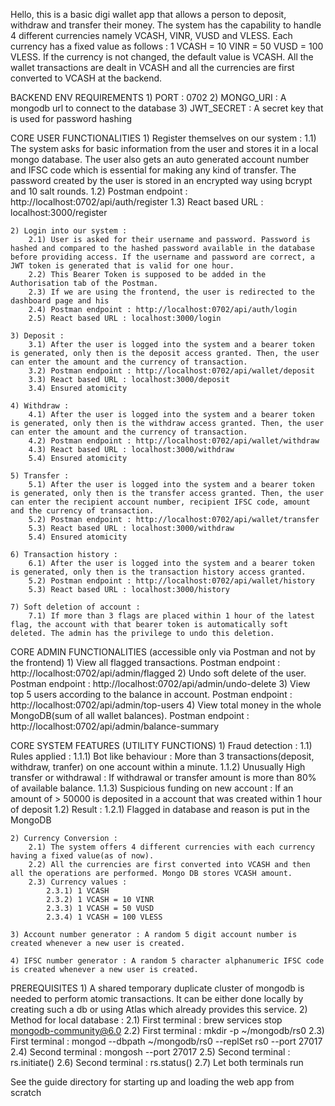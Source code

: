 Hello, this is a basic digi wallet app that allows a person to deposit, withdraw and transfer their money. The system has the capability to handle 4 different currencies namely VCASH, VINR, VUSD and VLESS. Each currency has a fixed value as follows : 
1 VCASH = 10 VINR = 50 VUSD = 100 VLESS. If the currency is not changed, the default value is VCASH. All the wallet transactions are dealt in VCASH and all the currencies are first converted to VCASH at the backend. 

BACKEND ENV REQUIREMENTS 
    1) PORT : 0702
    2) MONGO_URI : A mongodb url to connect to the database
    3) JWT_SECRET : A secret key that is used for password hashing
    
CORE USER FUNCTIONALITIES
    1) Register themselves on our system : 
        1.1) The system asks for basic information from the user and stores it in a local mongo database. The user also gets an auto generated account number and IFSC code which is essential for making any kind of transfer. The password created by the user is stored in an encrypted way using bcrypt and 10 salt rounds.
        1.2) Postman endpoint : http://localhost:0702/api/auth/register
        1.3) React based URL : localhost:3000/register

    2) Login into our system : 
        2.1) User is asked for their username and password. Password is hashed and compared to the hashed password available in the database before providing access. If the username and password are correct, a JWT token is generated that is valid for one hour. 
        2.2) This Bearer Token is supposed to be added in the Authorisation tab of the Postman. 
        2.3) If we are using the frontend, the user is redirected to the dashboard page and his 
        2.4) Postman endpoint : http://localhost:0702/api/auth/login
        2.5) React based URL : localhost:3000/login
    
    3) Deposit : 
        3.1) After the user is logged into the system and a bearer token is generated, only then is the deposit access granted. Then, the user can enter the amount and the currency of transaction.
        3.2) Postman endpoint : http://localhost:0702/api/wallet/deposit
        3.3) React based URL : localhost:3000/deposit
        3.4) Ensured atomicity
    
    4) Withdraw : 
        4.1) After the user is logged into the system and a bearer token is generated, only then is the withdraw access granted. Then, the user can enter the amount and the currency of transaction.
        4.2) Postman endpoint : http://localhost:0702/api/wallet/withdraw
        4.3) React based URL : localhost:3000/withdraw
        5.4) Ensured atomicity

    5) Transfer : 
        5.1) After the user is logged into the system and a bearer token is generated, only then is the transfer access granted. Then, the user can enter the recipient account number, recipient IFSC code, amount and the currency of transaction.
        5.2) Postman endpoint : http://localhost:0702/api/wallet/transfer
        5.3) React based URL : localhost:3000/withdraw
        5.4) Ensured atomicity

    6) Transaction history : 
        6.1) After the user is logged into the system and a bearer token is generated, only then is the transaction history access granted.
        5.2) Postman endpoint : http://localhost:0702/api/wallet/history
        5.3) React based URL : localhost:3000/history
    
    7) Soft deletion of account : 
        7.1) If more than 3 flags are placed within 1 hour of the latest flag, the account with that bearer token is automatically soft deleted. The admin has the privilege to undo this deletion. 


CORE ADMIN FUNCTIONALITIES (accessible only via Postman and not by the frontend)
    1) View all flagged transactions. Postman endpoint : http://localhost:0702/api/admin/flagged
    2) Undo soft delete of the user. Postman endpoint : http://localhost:0702/api/admin/undo-delete
    3) View top 5 users according to the balance in account. Postman endpoint : http://localhost:0702/api/admin/top-users
    4) View total money in the whole MongoDB(sum of all wallet balances). Postman endpoint : http://localhost:0702/api/admin/balance-summary


CORE SYSTEM FEATURES (UTILITY FUNCTIONS)
    1) Fraud detection : 
        1.1) Rules applied : 
            1.1.1) Bot like behaviour : More than 3 transactions(deposit, withdraw, tranfer) on one account within a minute.
            1.1.2) Unusually High transfer or withdrawal : If withdrawal or transfer amount is more than 80% of available balance.
            1.1.3) Suspicious funding on new account : If an amount of > 50000 is deposited in a account that was created within 1 hour of deposit
        1.2) Result : 
            1.2.1) Flagged in database and reason is put in the MongoDB

    2) Currency Conversion :
        2.1) The system offers 4 different currencies with each currency having a fixed value(as of now). 
        2.2) All the currencies are first converted into VCASH and then all the operations are performed. Mongo DB stores VCASH amount. 
        2.3) Currency values : 
            2.3.1) 1 VCASH
            2.3.2) 1 VCASH = 10 VINR
            2.3.3) 1 VCASH = 50 VUSD
            2.3.4) 1 VCASH = 100 VLESS
        
    3) Account number generator : A random 5 digit account number is created whenever a new user is created. 

    4) IFSC number generator : A random 5 character alphanumeric IFSC code is created whenever a new user is created. 
    

PREREQUISITES
    1) A shared temporary duplicate cluster of mongodb is needed to perform atomic transactions. It can be either done locally by creating such a db or using Atlas which already provides this service. 
    2) Method for local database : 
        2.1) First terminal : brew services stop mongodb-community@6.0 
        2.2) First terminal : mkdir -p ~/mongodb/rs0
        2.3) First terminal : mongod --dbpath ~/mongodb/rs0 --replSet rs0 --port 27017
        2.4) Second terminal : mongosh --port 27017
        2.5) Second terminal : rs.initiate()
        2.6) Second terminal : rs.status()
        2.7) Let both terminals run

See the guide directory for starting up and loading the web app from scratch
